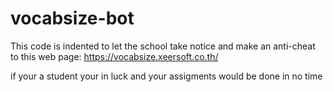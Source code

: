 # vocabsize-bot
This code is indented to let the school take notice and make an anti-cheat to this web page: https://vocabsize.xeersoft.co.th/

if your a student your in luck and your assigments would be done in no time
